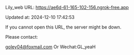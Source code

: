 Lily_web URL: https://ae6d-61-165-102-156.ngrok-free.app

Updated at: 2024-12-10 17:42:53

If you cannot open this URL, the server might be down.

Please contact: 

goley04@foxmail.com Or Wechat:GL_yeaH
